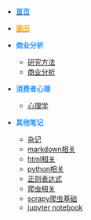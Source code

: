 
* [**<font color="dodgerblue">首页</font>**](README.md)
* [**<font color="orange">简历</font>**](/简历/profile.md)

* **<font color="dodgerblue">商业分析</font>**
    * [研究方法](../商业分析/1、调查方法.md)
    * [商业分析](商业分析/a、问题转变为行动.md)

* **<font color="dodgerblue">消费者心理</font>**
    * [心理学](心理学/1学习和记忆.md)
    <!-- * [商学理论](商学/README.md) -->

* **<font color="dodgerblue">其他笔记</font>**
    * [杂记](其他笔记/杂记.md)
    * [markdown相关](/其他笔记/markdown.md)
    * [html相关](/其他笔记/html.md)
    * [python相关](/其他笔记/python.md)
    * [正则表达式](/其他笔记/正则表达式)
    * [爬虫相关](/其他笔记/爬虫基础.md)
    * [scrapy爬虫基础](其他笔记/scrapy爬虫基础.md)
    * [jupyter notebook](其他笔记/jupyter_notebook.md)


    

<!-- * [心理学](心理学/README.md)
* [商学](商学/README.md)
* [商业分析](商业分析/1、信息处理.md) -->


